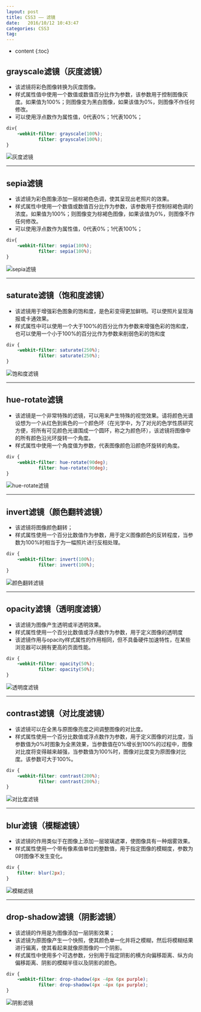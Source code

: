 ```yaml
---
layout: post
title: CSS3 —— 滤镜
date:   2016/10/12 10:43:47  
categories: CSS3
tag:
---
```


* content
{:toc}


## grayscale滤镜（灰度滤镜）

- 该滤镜将彩色图像转换为灰度图像。
- 样式属性值中使用一个数值或数值百分比作为参数，该参数用于控制图像灰度。如果值为100%；则图像变为黑白图像，如果该值为0%，则图像不作任何修改。
- 可以使用浮点数作为属性值，0代表0%；1代表100%；

```css
div{
    -webkit-filter: grayscale(100%);
            filter: grayscale(100%);
}
```
![灰度滤镜](/styles/images/2016-10-12-CSS3-filter/微信截图_20161012095540.png)

---

## sepia滤镜

- 该滤镜为彩色图象添加一层棕褐色色调，使其呈现出老照片的效果。
- 样式属性中使用一个数值或数值百分比作为参数，该参数用于控制棕褐色调的浓度。如果值为100%；则图像变为棕褐色图像，如果该值为0%，则图像不作任何修改。
- 可以使用浮点数作为属性值，0代表0%；1代表100%；

```css
div{
    -webkit-filter: sepia(100%);
            filter: sepia(100%);
}
```

![sepia滤镜](/styles/images/2016-10-12-CSS3-filter/微信截图_20161012100131.png)

---

## saturate滤镜（饱和度滤镜）

- 该滤镜用于增强彩色图象的饱和度，是色彩变得更加鲜明。可以使照片呈现海报或卡通效果。
- 样式属性中可以使用一个大于100%的百分比作为参数来增强色彩的饱和度，也可以使用一个小于100%的百分比作为参数来削弱色彩的饱和度

```css
div {
    -webkit-filter: saturate(250%);
            filter: saturate(250%);
}
```

![饱和度滤镜](/styles/images/2016-10-12-CSS3-filter/微信截图_20161012100633.png)

---

## hue-rotate滤镜

- 该滤镜是一个非常特殊的滤镜，可以用来产生特殊的视觉效果。请将颜色光谱设想为一个从红色到紫色的一个颜色环（在光学中，为了对光的色学性质研究方便，将所有可见颜色光谱围成一个圆环，称之为颜色环），该滤镜将图像中的所有颜色沿光环旋转一个角度。
- 样式属性中使用一个角度值为参数，代表图像颜色沿颜色环旋转的角度。

```css
div {
    -webkit-filter: hue-rotate(90deg);
            filter: hue-rotate(90deg);
}
```

![hue-rotate滤镜](/styles/images/2016-10-12-CSS3-filter/微信截图_20161012101331.png)

---

## invert滤镜（颜色翻转滤镜）
- 该滤镜将图像颜色翻转；
- 样式属性使用一个百分比数值作为参数，用于定义图像颜色的反转程度，当参数为100%时相当于为一幅照片进行反相处理。

```css
div {
    -webkit-filter: invert(100%);
            filter: invert(100%);
}
```

![颜色翻转滤镜](/styles/images/2016-10-12-CSS3-filter/微信截图_20161012101758.png)

---

## opacity滤镜（透明度滤镜）

- 该滤镜为图像产生透明或半透明效果。
- 样式属性使用一个百分比数值或浮点数作为参数，用于定义图像的透明度
- 该滤镜作用与opacity样式属性的作用相同，但不具备硬件加速特性，在某些浏览器可以拥有更高的页面性能。

```css
div {
    -webkit-filter: opacity(50%);
            filter: opacity(50%);
}
```

![透明度滤镜](/styles/images/2016-10-12-CSS3-filter/微信截图_20161012102453.png)

---

## contrast滤镜（对比度滤镜）

- 该滤镜可以在全黑与原图像亮度之间调整图像的对比度。
- 样式属性使用一个百分比数值或浮点数作为参数，用于定义图像的对比度，当参数值为0%时图象为全黑效果，当参数值在0%增长到100%的过程中，图像对比度将变得越来越强，当参数值为100%时，图像对比度变为原图像对比度。该参数可大于100%。

```css
div {
    -webkit-filter: contrast(200%);
            filter: contrast(200%);
}
```

![对比度滤镜](/styles/images/2016-10-12-CSS3-filter/微信截图_20161012103152.png)

---

## blur滤镜（模糊滤镜）

- 该滤镜的作用类似于在图像上添加一层玻璃遮罩，使图像具有一种烟雾效果。
- 样式属性使用一个带有像素值单位的整数值，用于指定图像的模糊度，参数为0时图像不发生变化。

```css
div {
    filter: blur(2px);
}
```

![模糊滤镜](/styles/images/2016-10-12-CSS3-filter/微信截图_20161012103544.png)

---

## drop-shadow滤镜（阴影滤镜）

- 该滤镜的作用是为图像添加一层阴影效果；
- 该滤镜为原图像产生一个快照，使其颜色单一化并将之模糊，然后将模糊结果进行偏离，使其看起来就像原图像的一个阴影。
- 样式属性中使用多个可选参数，分别用于指定阴影的横方向偏移距离、纵方向偏移距离、阴影的模糊半径以及阴影的颜色。

```css
div {
    -webkit-filter: drop-shadow(4px -4px 6px purple);
            filter: drop-shadow(4px -4px 6px purple);
}
```

![阴影滤镜](/styles/images/2016-10-12-CSS3-filter/微信截图_20161012104006.png)
